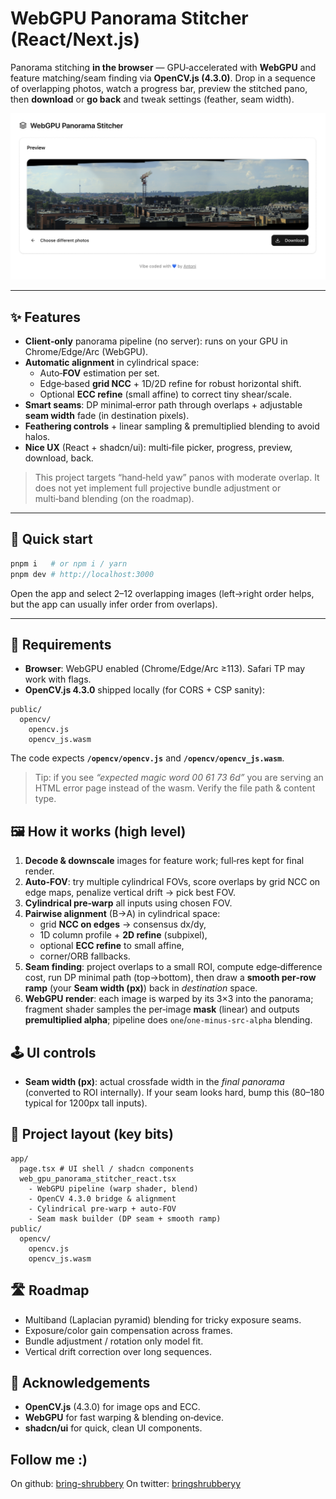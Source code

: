 # WebGPU Panorama Stitcher (React/Next.js)

Panorama stitching **in the browser** — GPU‑accelerated with **WebGPU** and feature matching/seam finding via **OpenCV.js (4.3.0)**. Drop in a sequence of overlapping photos, watch a progress bar, preview the stitched pano, then **download** or **go back** and tweak settings (feather, seam width).

![preview](./preview.png)

---

## ✨ Features

- **Client‑only** panorama pipeline (no server): runs on your GPU in Chrome/Edge/Arc (WebGPU).
- **Automatic alignment** in cylindrical space:
  - Auto‑**FOV** estimation per set.
  - Edge‑based **grid NCC** + 1D/2D refine for robust horizontal shift.
  - Optional **ECC refine** (small affine) to correct tiny shear/scale.
- **Smart seams**: DP minimal‑error path through overlaps + adjustable **seam width** fade (in destination pixels).
- **Feathering controls** + linear sampling & premultiplied blending to avoid halos.
- **Nice UX** (React + shadcn/ui): multi‑file picker, progress, preview, download, back.

> This project targets “hand‑held yaw” panos with moderate overlap. It does not yet implement full projective bundle adjustment or multi‑band blending (on the roadmap).

---

## 🚀 Quick start

```bash
pnpm i   # or npm i / yarn
pnpm dev # http://localhost:3000
```

Open the app and select 2–12 overlapping images (left→right order helps, but the app can usually infer order from overlaps).

---

## 🧱 Requirements

- **Browser**: WebGPU enabled (Chrome/Edge/Arc ≥113). Safari TP may work with flags.
- **OpenCV.js 4.3.0** shipped locally (for CORS + CSP sanity):

```
public/
  opencv/
    opencv.js
    opencv_js.wasm
```

The code expects **`/opencv/opencv.js`** and **`/opencv/opencv_js.wasm`**.

> Tip: if you see _“expected magic word 00 61 73 6d”_ you are serving an HTML error page instead of the wasm. Verify the file path & content type.

## 🖼️ How it works (high level)

1. **Decode & downscale** images for feature work; full‑res kept for final render.
2. **Auto‑FOV**: try multiple cylindrical FOVs, score overlaps by grid NCC on edge maps, penalize vertical drift → pick best FOV.
3. **Cylindrical pre‑warp** all inputs using chosen FOV.
4. **Pairwise alignment** (B→A) in cylindrical space:
   - grid **NCC on edges** → consensus dx/dy,
   - 1D column profile + **2D refine** (subpixel),
   - optional **ECC refine** to small affine,
   - corner/ORB fallbacks.
5. **Seam finding**: project overlaps to a small ROI, compute edge‑difference cost, run DP minimal path (top→bottom), then draw a **smooth per‑row ramp** (your **Seam width (px)**) back in _destination_ space.
6. **WebGPU render**: each image is warped by its 3×3 into the panorama; fragment shader samples the per‑image **mask** (linear) and outputs **premultiplied alpha**; pipeline does `one`/`one‑minus‑src‑alpha` blending.

## 🕹️ UI controls

- **Seam width (px)**: actual crossfade width in the _final panorama_ (converted to ROI internally). If your seam looks hard, bump this (80–180 typical for 1200px tall inputs).

## 📁 Project layout (key bits)

```
app/
  page.tsx # UI shell / shadcn components
  web_gpu_panorama_stitcher_react.tsx
    - WebGPU pipeline (warp shader, blend)
    - OpenCV 4.3.0 bridge & alignment
    - Cylindrical pre‑warp + auto‑FOV
    - Seam mask builder (DP seam + smooth ramp)
public/
  opencv/
    opencv.js
    opencv_js.wasm
```

## 🛣️ Roadmap

- Multiband (Laplacian pyramid) blending for tricky exposure seams.
- Exposure/color gain compensation across frames.
- Bundle adjustment / rotation only model fit.
- Vertical drift correction over long sequences.

## 🙌 Acknowledgements

- **OpenCV.js** (4.3.0) for image ops and ECC.
- **WebGPU** for fast warping & blending on‑device.
- **shadcn/ui** for quick, clean UI components.

## Follow me :)

On github: [bring-shrubbery](https://github.com/bring-shrubbery)
On twitter: [bringshrubberyy](https://x.com/bringshrubberyy)
